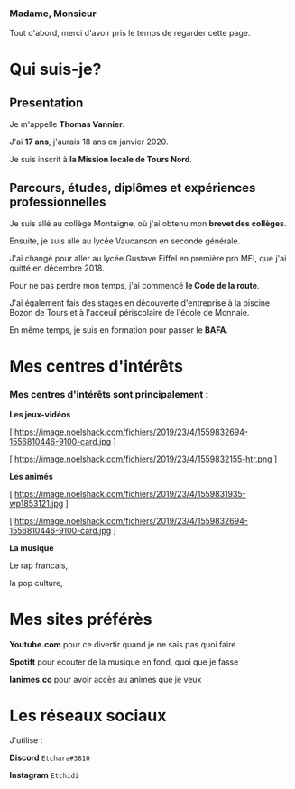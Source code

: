 ### Madame, Monsieur

Tout d'abord, merci d'avoir pris le temps de regarder cette page.

# Qui suis-je?

## Presentation

Je m'appelle **Thomas Vannier**.

J'ai **17 ans**, j'aurais 18 ans en janvier 2020.

Je suis inscrit à **la Mission locale de Tours Nord**.

## Parcours, études, diplômes et expériences professionnelles

Je suis allé au collège Montaigne, où j'ai obtenu mon **brevet des collèges**.

Ensuite, je suis allé au lycée Vaucanson en seconde générale.

J'ai changé pour aller au lycée Gustave Eiffel en première pro MEI, que j'ai quitté en décembre 2018.

Pour ne pas perdre mon temps, j'ai commencé **le Code de la route**.

J'ai également fais des stages en découverte d'entreprise à la piscine Bozon de Tours et à l'acceuil périscolaire de l'école de Monnaie.

En même temps, je suis en formation pour passer le **BAFA**.


# Mes centres d'intérêts

### Mes centres d'intérêts sont principalement :



**Les jeux-vidéos**

[ https://image.noelshack.com/fichiers/2019/23/4/1559832694-1556810446-9100-card.jpg ]

[ https://image.noelshack.com/fichiers/2019/23/4/1559832155-htr.png ]



**Les animés**

[ https://image.noelshack.com/fichiers/2019/23/4/1559831935-wp1853121.jpg ]

[ https://image.noelshack.com/fichiers/2019/23/4/1559832694-1556810446-9100-card.jpg ]



**La musique**

Le rap francais,

la pop culture,

# Mes sites préférès

**Youtube.com** pour ce divertir quand je ne sais pas quoi faire

**Spotift** pour ecouter de la musique en fond, quoi que je fasse

**Ianimes.co** pour avoir accès au animes que je veux

# Les réseaux sociaux

J'utilise :

**Discord** `Etchara#3810`

**Instagram** `Etchidi`

